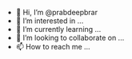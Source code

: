 - 👋 Hi, I’m @prabdeepbrar
- 👀 I’m interested in ...
- 🌱 I’m currently learning ...
- 💞️ I’m looking to collaborate on ...
- 📫 How to reach me ...

<!---
prabdeepbrar/prabdeepbrar is a ✨ special ✨ repository because its `README.md` (this file) appears on your GitHub profile.
You can click the Preview link to take a look at your changes.
--->
